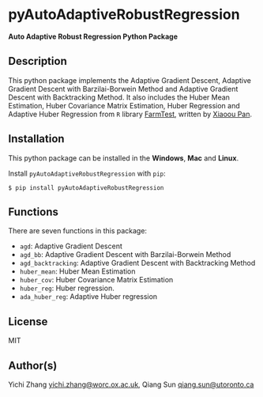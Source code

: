 # pyAutoAdaptiveRobustRegression

**Auto Adaptive Robust Regression Python Package**

## Description

This python package implements the Adaptive Gradient Descent, Adaptive Gradient Descent with Barzilai-Borwein Method and Adaptive Gradient Descent with Backtracking Method. It also includes the Huber Mean Estimation, Huber Covariance Matrix Estimation, Huber Regression and Adaptive Huber Regression from `R` library [FarmTest](https://CRAN.R-project.org/package=FarmTest), written by [Xiaoou Pan](https://www.math.ucsd.edu/~xip024/).

## Installation

This python package can be installed in the **Windows**, **Mac** and **Linux**.

Install `pyAutoAdaptiveRobustRegression` with `pip`:

```
$ pip install pyAutoAdaptiveRobustRegression
```

## Functions

There are seven functions in this package: 

* `agd`: Adaptive Gradient Descent
* `agd_bb`: Adaptive Gradient Descent with Barzilai-Borwein Method
* `agd_backtracking`: Adaptive Gradient Descent with Backtracking Method
* `huber_mean`: Huber Mean Estimation
* `huber_cov`: Huber Covariance Matrix Estimation
* `huber_reg`: Huber regression.
* `ada_huber_reg`: Adaptive Huber regression

## License

MIT

## Author(s)

Yichi Zhang <yichi.zhang@worc.ox.ac.uk>, Qiang Sun <qiang.sun@utoronto.ca> 
